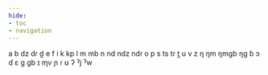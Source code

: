 ```yaml
---
hide:
- toc
- navigation
---
```

a
b
dz
dɾ
d̪
e
f
i
k
kp
l
m
mb
n
nd
ndz
ndɾ
o
p
s
ts
tɾ
t̪
u
v
z
ŋ
ŋm
ŋmɡb
ŋɡ
ɓ
ɔ
ɗ
ɛ
ɡ
ɡb
ɪ
ɱv
ɲ
ɾ
ʊ
ʔ
ˀj
ˀw
